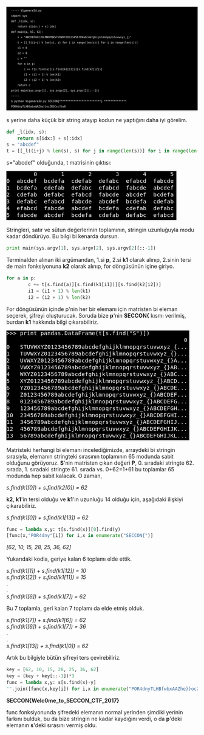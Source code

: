 
![](sss/1.png)

s yerine daha küçük bir string atayıp kodun ne yaptığını daha iyi görelim.
```python
def _l(idx, s):
    return s[idx:] + s[:idx]
s = "abcdef"
t = [[_l((i+j) % len(s), s) for j in range(len(s))] for i in range(len(s))]
```
s="abcdef" olduğunda, t matrisinin çıktısı:

![](sss/2.png)

Stringleri, satır ve sütun değerlerinin toplamının, stringin uzunluğuyla modu kadar döndürüyo. Bu bilgi bi kenarda dursun.

```python
print main(sys.argv[1], sys.argv[2], sys.argv[2][::-1])
```

Terminalden alınan iki argümandan, 1.si **p**, 2.si **k1** olarak alınıp, 2.sinin tersi de main fonksiyonuna **k2** olarak alınıp, for döngüsünün içine giriyo.

```python
for a in p:
        c += t[s.find(a)][s.find(k1[i1])][s.find(k2[i2])]
        i1 = (i1 + 1) % len(k1)
        i2 = (i2 + 1) % len(k2)
```

For döngüsünün içinde p'nin her bir elemanı için matristen bi eleman seçerek, şifreyi oluşturucak. Soruda bize **p**'nin **SECCON{** kısmı verilmiş, burdan **k1** hakkında bilgi çıkarabiliriz.

![](sss/3.png)

Matristeki herhangi bi elemanı incelediğimizde, arraydeki bi stringin sırasıyla, elemanın stringteki sırasının toplamının 65 modunda sabit olduğunu görüyoruz. **S**'nin matristen çıkan değeri **P**, 0. sıradaki stringte 62. sırada, 1. sıradaki stringte 61. sırada vs. 0+62=1+61 bu toplamlar 65 modunda hep sabit kalacak. O zaman,

_s.find(k1\[0\]) + s.find(k2\[0\]) = 62_

**k2**, **k1**'in tersi olduğu ve **k1**'in uzunluğu 14 olduğu için, aşağıdaki ilişkiyi çıkarabiliriz.

_s.find(k1\[0\]) + s.find(k1\[13\]) = 62_

```python
func = lambda x,y: t[s.find(x)][0].find(y)
[func(x,"POR4dny"[i]) for i,x in enumerate("SECCON{")]
```
_\[62, 10, 15, 28, 25, 36, 62\]_

Yukarıdaki kodla, geriye kalan 6 toplamı elde ettik.

_s.find(k1\[1\]) + s.find(k1\[12\]) = 10_ <br/>
_s.find(k1\[2\]) + s.find(k1\[11\]) = 15_ <br/>
                  . <br/>
                  . <br/>
_s.find(k1\[6\]) + s.find(k1\[7\]) = 62_ <br/>

Bu 7 toplamla, geri kalan 7 toplamı da elde etmiş olduk.

_s.find(k1\[7\]) + s.find(k1\[6\]) = 62_ <br/>
_s.find(k1\[6\]) + s.find(k1\[7\]) = 36_ <br/>
                  . <br/>
                  . <br/>
_s.find(k1\[13\]) + s.find(k1\[0\]) = 62_

Artık bu bilgiyle bütün şifreyi ters çevirebiliriz.

```python
key = [62, 10, 15, 28, 25, 36, 62]
key = (key + key[::-1])*3
func = lambda x,y: s[s.find(x)-y]
"".join([func(x,key[i]) for i,x in enumerate("POR4dnyTLHBfwbxAAZhe}}ocZR3Cxcftw9")])
```
**SECCON{Welc0me_to_SECCON_CTF_2017}**

func fonksiyonunda şifredeki elemanın normal yerinden şimdiki yerinin farkını bulduk, bu da bize stringin ne kadar kaydığını verdi, o da **p**'deki elemanın **s**'deki sırasını vermiş oldu.









                  




